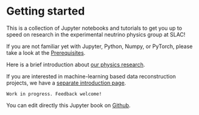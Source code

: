 # Getting started

This is a collection of Jupyter notebooks and tutorials to get you up to speed on research in the experimental neutrino physics group at SLAC!

If you are not familiar yet with Jupyter, Python, Numpy, or PyTorch, please take a look at the [Prerequisites](./Prerequisites/README.md).

Here is a brief introduction about [our physics research](./Physics/README.md).

If you are interested in machine-learning based data reconstruction projects, we have a [separate introduction page](http://deeplearnphysics.org/lartpc_mlreco3d_tutorials).

```{caution}
Work in progress. Feedback welcome!
```

You can edit directly this Jupyter book on [Github](https://github.com/NuSLAC/ComputingCookbook).
